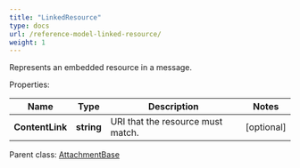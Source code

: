 ```yaml
---
title: "LinkedResource"
type: docs
url: /reference-model-linked-resource/
weight: 1
---
```

Represents an embedded resource in a message.             

Properties:

Name | Type | Description | Notes
---- | ---- | ----------- | -----
**ContentLink** | **string** | URI that the resource must match.              | [optional] 

Parent class: [AttachmentBase](/email/reference-model-attachment-base/)

